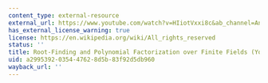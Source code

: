 ```yaml
---
content_type: external-resource
external_url: https://www.youtube.com/watch?v=HIiotVxxi8c&ab_channel=AndrewSutherland
has_external_license_warning: true
license: https://en.wikipedia.org/wiki/All_rights_reserved
status: ''
title: Root-Finding and Polynomial Factorization over Finite Fields (YouTube)
uid: a2995392-0354-4762-8d5b-83f92d5db960
wayback_url: ''
---
```

